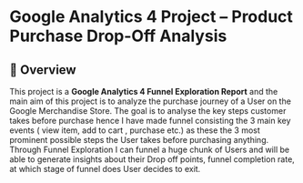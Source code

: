 # Google Analytics 4 Project – Product Purchase Drop-Off Analysis

## 📌 Overview
This project is a **Google Analytics 4 Funnel Exploration Report** and the main aim of this project is to analyze the purchase journey of a User on the Google Merchandise Store.
The goal is to analyse the key steps customer takes before purchase hence I have made funnel consisting the 3 main key events ( view item, add to cart , purchase etc.) as these the 3 most prominent possible steps the User takes before purchasing anything. Through Funnel Exploration I can funnel a huge chunk of Users and will be able to generate insights about their Drop off points, funnel completion rate, at which stage of funnel does User decides to exit. 
